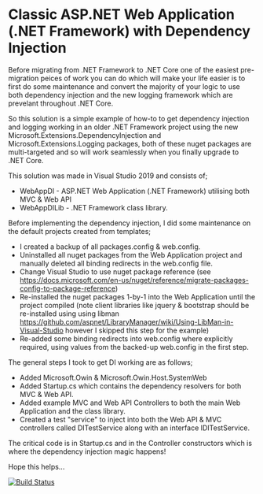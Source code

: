 # Classic ASP.NET Web Application (.NET Framework) with Dependency Injection

Before migrating from .NET Framework to .NET Core one of the easiest pre-migration peices of work you can do which will make your life easier is to first do some maintenance and convert the majority of your logic to use both dependency injection and the new logging framework which are prevelant throughout .NET Core.

So this solution is a simple example of how-to to get dependency injection and logging working in an older .NET Framework project using the new Microsoft.Extensions.DependencyInjection and Microsoft.Extensions.Logging packages, both of these nuget packages are multi-targeted and so will work seamlessly when you finally upgrade to .NET Core.

This solution was made in Visual Studio 2019 and consists of;
- WebAppDI - ASP.NET Web Application (.NET Framework) utilising both MVC & Web API
- WebAppDILib - .NET Framework class library.

Before implementing the dependency injection, I did some maintenance on the default projects created from templates;
- I created a backup of all packages.config & web.config.
- Uninstalled all nuget packages from the Web Application project and manually deleted all binding redirects in the web.config file.
- Change Visual Studio to use nuget package reference (see https://docs.microsoft.com/en-us/nuget/reference/migrate-packages-config-to-package-reference)
- Re-installed the nuget packages 1-by-1 into the Web Application until the project compiled (note client libraries like jquery & bootstrap should be re-installed using using libman https://github.com/aspnet/LibraryManager/wiki/Using-LibMan-in-Visual-Studio however I skipped this step for the example)
- Re-added some binding redirects into web.config where explicitly required, using values from the backed-up web.config in the first step.

The general steps I took to get DI working are as follows;
- Added Microsoft.Owin & Microsoft.Owin.Host.SystemWeb
- Added Startup.cs which contains the dependency resolvers for both MVC & Web API.
- Added example MVC and Web API Controllers to both the main Web Application and the class library.
- Created a test "service" to inject into both the Web API & MVC controllers called DITestService along with an interface IDITestService.

The critical code is in Startup.cs and in the Controller constructors which is where the dependency injection magic happens!

Hope this helps...

[![Build Status](https://dev.azure.com/f2calv/github/_apis/build/status/f2calv.WebAppDI?branchName=master)](https://dev.azure.com/f2calv/github/_build/latest?definitionId=1&branchName=master)
